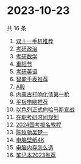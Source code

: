 # 2023-10-23

共 16 条

<!-- BEGIN -->
<!-- 最后更新时间 Mon Oct 23 2023 23:07:31 GMT+0800 (China Standard Time) -->

1. [双十一手机推荐](https://www.zhihu.com/search?q=%E5%8F%8C%E5%8D%81%E4%B8%80%E6%89%8B%E6%9C%BA%E6%8E%A8%E8%8D%90)
1. [考研政治](https://www.zhihu.com/search?q=%E8%80%83%E7%A0%94%E6%94%BF%E6%B2%BB)
1. [考研数学](https://www.zhihu.com/search?q=%E8%80%83%E7%A0%94%E6%95%B0%E5%AD%A6)
1. [重阳节](https://www.zhihu.com/search?q=%E9%87%8D%E9%98%B3%E8%8A%82)
1. [考研英语](https://www.zhihu.com/search?q=%E8%80%83%E7%A0%94%E8%8B%B1%E8%AF%AD)
1. [智能手表推荐](https://www.zhihu.com/search?q=%E6%99%BA%E8%83%BD%E6%89%8B%E8%A1%A8%E6%8E%A8%E8%8D%90)
1. [A股](https://www.zhihu.com/search?q=A%E8%82%A1)
1. [内蒙古打响化债第一枪](https://www.zhihu.com/search?q=%E5%86%85%E8%92%99%E5%8F%A4%E6%89%93%E5%93%8D%E5%8C%96%E5%80%BA%E7%AC%AC%E4%B8%80%E6%9E%AA)
1. [平板电脑推荐](https://www.zhihu.com/search?q=%E5%B9%B3%E6%9D%BF%E7%94%B5%E8%84%91%E6%8E%A8%E8%8D%90)
1. [以色列正式向哈马斯宣战](https://www.zhihu.com/search?q=%E4%BB%A5%E8%89%B2%E5%88%97%E6%AD%A3%E5%BC%8F%E5%90%91%E5%93%88%E9%A9%AC%E6%96%AF%E5%AE%A3%E6%88%98)
1. [在职考研时间规划](https://www.zhihu.com/search?q=%E5%9C%A8%E8%81%8C%E8%80%83%E7%A0%94%E6%97%B6%E9%97%B4%E8%A7%84%E5%88%92)
1. [2024国考报名教程](https://www.zhihu.com/search?q=2024%E5%9B%BD%E8%80%83%E6%8A%A5%E5%90%8D%E6%95%99%E7%A8%8B)
1. [陈牧驰吴楚一](https://www.zhihu.com/search?q=%E9%99%88%E7%89%A7%E9%A9%B0%E5%90%B4%E6%A5%9A%E4%B8%80)
1. [电脑壁纸4K](https://www.zhihu.com/search?q=%E7%94%B5%E8%84%91%E5%A3%81%E7%BA%B84K)
1. [电脑内存怎么选](https://www.zhihu.com/search?q=%E7%94%B5%E8%84%91%E5%86%85%E5%AD%98%E6%80%8E%E4%B9%88%E9%80%89)
1. [笔记本2023推荐](https://www.zhihu.com/search?q=%E7%AC%94%E8%AE%B0%E6%9C%AC2023%E6%8E%A8%E8%8D%90)

<!-- END -->
